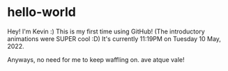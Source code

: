 # hello-world

Hey! I'm Kevin :)
This is my first time using GitHub!
(The introductory animations were SUPER cool :D)
It's currently 11:19PM on Tuesday 10 May, 2022.

Anyways, no need for me to keep waffling on.
ave atque vale!
